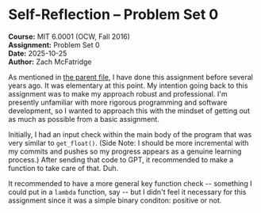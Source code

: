 # Self-Reflection – Problem Set 0

**Course:** MIT 6.0001 (OCW, Fall 2016)  
**Assignment:** Problem Set 0  
**Date:** 2025-10-25  
**Author:** Zach McFatridge  

As mentioned in [the parent file](https://github.com/nescient-18/mit-6.0001-intro-cs/blob/main/AI_DISCLOSURE.md), I have done this assignment before several years ago. It was elementary at this point. My intention going back to this assignment was to make my approach robust and professional. I'm presently unfamiliar with more rigorous programming and software development, so I wanted to approach this with the mindset of getting out as much as possible from a basic assignment.

Initially, I had an input check within the main body of the program that was very similar to `get_float()`. (Side Note: I should be more incremental with my commits and pushes so my progress appears as a genuine learning process.) After sending that code to GPT, it recommended to make a function to take care of that. Duh.

It recommended to have a more general key function check -- something I could put in a `lambda` function, say -- but I didn't feel it necessary for this assignment since it was a simple binary conditon: positive or not.